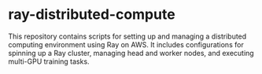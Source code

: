 # ray-distributed-compute
This repository contains scripts for setting up and managing a distributed computing environment using Ray on AWS. It includes configurations for spinning up a Ray cluster, managing head and worker nodes, and executing multi-GPU training tasks.
